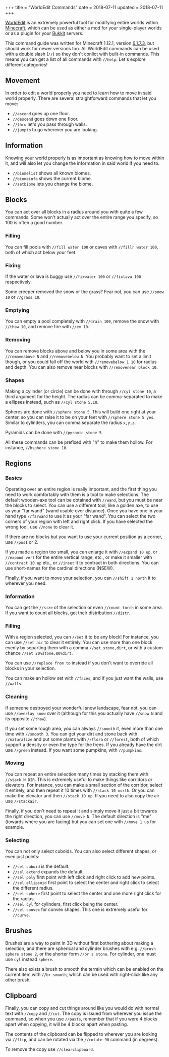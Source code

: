 +++
title = "WorldEdit Commands"
date = 2018-07-11
updated = 2018-07-11
+++

[WorldEdit](https://dev.bukkit.org/projects/worldedit) is an extremely powerful tool for modifying entire worlds within [Minecraft](https://minecraft.net), which can be used as either a mod for your single-player worlds or as a plugin for your [Bukkit](https://getbukkit.org/) servers.

This command guide was written for Minecraft 1.12.1, version [6.1.7.3](https://dev.bukkit.org/projects/worldedit/files/2460562), but should work for newer versions too. All WorldEdit commands can be used with a double slash (`//`) so they don't conlict with built-in commands. This means you can get a list of all commands with `//help`. Let's explore different categories!

Movement
--------

In order to edit a world properly you need to learn how to move in said world properly. There are several straightforward commands that let you move:

* `//ascend` goes up one floor.
* `//descend` goes down one floor.
* `//thru` let's you pass through walls.
* `//jumpto` to go wherever you are looking.

Information
-----------

Knowing your world properly is as important as knowing how to move within it, and will also let you change the information in said world if you need to.

* `//biomelist` shows all known biomes.
* `//biomeinfo` shows the current biome.
* `//setbiome` lets you change the biome.

Blocks
------

You can act over all blocks in a radius around you with quite a few commands. Some won't actually act over the entire range you specify, so 100 is often a good number.

### Filling

You can fill pools with `//fill water 100` or caves with `//fillr water 100`, both of which act below your feet.

### Fixing

If the water or lava is buggy use `//fixwater 100` or `//fixlava 100` respectively.

Some creeper removed the snow or the grass? Fear not, you can use `//snow 10` or `//grass 10`.

### Emptying

You can empty a pool completely with `//drain 100`, remove the snow with `//thaw 10`, and remove fire with `//ex 10`.

### Removing

You can remove blocks above and below you in some area with the `//removeabove N` and `//removebelow N`. You probably want to set a limit though, or you could fall off the world with `//removebelow 1 10` for radius and depth. You can also remove near blocks with `//removenear block 10`.

### Shapes

Making a cylinder (or circle) can be done with through `//cyl stone 10`, a third argument for the height. The radius can be comma-separated to make a ellipses instead, such as `//cyl stone 5,10`.

Spheres are done with `//sphere stone 5`. This will build one right at your center, so you can raise it to be on your feet with `//sphere stone 5 yes`. Similar to cylinders, you can comma separate the radius `x,y,z`.

Pyramids can be done with `//pyramic stone 5`.

All these commands can be prefixed with "h" to make them hollow. For instance, `//hsphere stone 10`.

Regions
-------

### Basics

Operating over an entire region is really important, and the first thing you need to work comfortably with them is a tool to make selections. The default wooden-axe tool can be obtained with `//wand`, but you must be near the blocks to select. You can use a different tool, like a golden axe, to use as your "far wand" (wand usable over distance). Once you have one in your hand type `//farwand` to use it as your "far wand". You can select the two corners of your region with left and right click. If you have selected the wrong tool, use `//none` to clear it.

If there are no blocks but you want to use your current position as a corner, use `//pos1` or 2.

If you made a region too small, you can enlarge it with `//expand 10 up`, or `//expand vert` for the entire vertical range, etc., or make it smaller with `//contract 10 up` etc., or `//inset` it to contract in both directions. You can use short-names for the cardinal directions (NSEW).

Finally, if you want to move your selection, you can `//shift 1 north` it to wherever you need.

### Information

You can get the `//size` of the selection or even `//count torch` in some area. If you want to count all blocks, get their distribution `//distr`.

### Filling

With a region selected, you can `//set` it to be any block! For instance, you can use `//set air` to clear it entirely. You can use more than one block evenly by separting them with a comma `//set stone,dirt`, or with a custom chance `//set 20%stone,80%dirt`.

You can use `//replace from to` instead if you don't want to override all blocks in your selection.

You can make an hollow set with `//faces`, and if you just want the walls, use `//walls`.

### Cleaning

If someone destroyed your wonderful snow landscape, fear not, you can use `//overlay snow` over it (although for this you actually have `//snow N` and its opposite `//thaw`).

If you set some rough area, you can always `//smooth` it, even more than one time with `//smooth 3`. You can get your dirt and stone back with `//naturalize` and put some plants with `//flora` or `//forest`, both of which support a density or even the type for the trees. If you already have the dirt use `//green` instead. If you want some pumpkins, with `//pumpkins`.

### Moving

You can repeat an entire selection many times by stacking them with `//stack N DIR`. This is extremely useful to make things like corridors or elevators. For instance, you can make a small section of the corridor, select it entirely, and then repeat it 10 times with `//stack 10 north`. Or you can make the elevator and then `//stack 10 up`. If you need to also copy the air use `//stackair`.

Finally, if you don't need to repeat it and simply move it just a bit towards the right direction, you can use `//move N`. The default direction is "me" (towards where you are facing) but you can set one with `//move 1 up` for example.

### Selecting

You can not only select cuboids. You can also select different shapes, or even just points:

* `//sel cuboid` is the default.
* `//sel extend` expands the default.
* `//sel poly` first point with left click and right click to add new points.
* `//sel ellipsoid` first point to select the center and right click to select the different radius.
* `//sel sphere` first point to select the center and one more right click for the radius.
* `//sel cyl` for cylinders, first click being the center.
* `//sel convex` for convex shapes. This one is extremely useful for `//curve`.

Brushes
-------

Brushes are a way to paint in 3D without first bothering about making a selection, and there are spherical and cylinder brushes with e.g. `//brush sphere stone 2`, or the shorter form `//br s stone`. For cylinder, one must use `cyl` instead `sphere`.

There also exists a brush to smooth the terrain which can be enabled on the current item with `//br smooth`, which can be used with right-click like any other brush.

Clipboard
---------

Finally, you can copy and cut things around like you would do with normal text with `//copy` and `//cut`. The copy is issued from wherever you issue the command, so when you use `//paste`, remember that if you were 4 blocks apart when copying, it will be 4 blocks apart when pasting.

The contents of the clipboard can be flipped to wherever you are looking via `//flip`, and can be rotated via the `//rotate 90` command (in degrees).

To remove the copy use `//clearclipboard`.